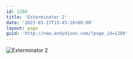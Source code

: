 ```yaml
---
id: 1280
title: 'Exterminator 2'
date: '2023-03-17T13:45:18+00:00'
layout: page
guid: 'http://new.andydixon.com/?page_id=1280'
---
```


![Exterminator 2](https://i0.wp.com/assets.g8x2.ldn.idrivee2-23.com/posters/Exterminator%202%2001.jpg?w=1200&ssl=1 "Exterminator 2")